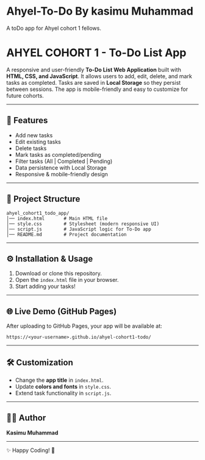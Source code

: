 # Ahyel-To-Do By kasimu Muhammad
A toDo app for Ahyel cohort 1 fellows.
# AHYEL COHORT 1 - To-Do List App

A responsive and user-friendly **To-Do List Web Application** built with **HTML, CSS, and JavaScript**. It allows users to add, edit, delete, and mark tasks as completed. Tasks are saved in **Local Storage** so they persist between sessions. The app is mobile-friendly and easy to customize for future cohorts.

---

## 🚀 Features

* Add new tasks
* Edit existing tasks
* Delete tasks
* Mark tasks as completed/pending
* Filter tasks (All | Completed | Pending)
* Data persistence with Local Storage
* Responsive & mobile-friendly design

---

## 📂 Project Structure

```
ahyel_cohort1_todo_app/
│── index.html       # Main HTML file
│── style.css        # Stylesheet (modern responsive UI)
│── script.js        # JavaScript logic for To-Do app
│── README.md        # Project documentation
```

---

## ⚙️ Installation & Usage

1. Download or clone this repository.
2. Open the `index.html` file in your browser.
3. Start adding your tasks!

---

## 🌐 Live Demo (GitHub Pages)

After uploading to GitHub Pages, your app will be available at:

```
https://<your-username>.github.io/ahyel-cohort1-todo/
```

---

## 🛠️ Customization

* Change the **app title** in `index.html`.
* Update **colors and fonts** in `style.css`.
* Extend task functionality in `script.js`.

---

## 👨‍💻 Author

**Kasimu Muhammad**

---

✨ Happy Coding! 🚀

